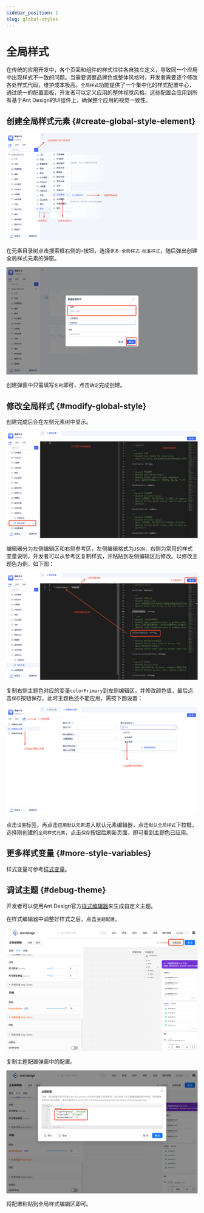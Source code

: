 ```yaml
---
sidebar_position: 1
slug: global-styles
---
```


# 全局样式
在传统的应用开发中，各个页面和组件的样式往往各自独立定义，导致同一个应用中出现样式不一致的问题。当需要调整品牌色或整体风格时，开发者需要逐个修改各处样式代码，维护成本极高。`全局样式`功能提供了一个集中化的样式配置中心，通过统一的配置面板，开发者可以定义应用的整体视觉风格。这些配置会应用到所有基于Ant Design的UI组件上，确保整个应用的视觉一致性。

## 创建全局样式元素 {#create-global-style-element}
![创建](./img/1/create.png)

在元素目录树点击搜索框右侧的`+`按钮，选择`更多`-`全局样式`-`标准样式`，随后弹出创建全局样式元素的弹窗。

![弹窗](./img/1/popup.png)

创建弹窗中只需填写`名称`即可，点击`确定`完成创建。

## 修改全局样式 {#modify-global-style}
创建完成后会在左侧元素树中显示。

![编辑器](./img/1/editor.png)

编辑器分为左侧编辑区和右侧参考区，左侧编辑格式为`JSON`，右侧为常用的样式变量说明，开发者可以从参考区复制样式，并粘贴到左侧编辑区后修改。以修改主题色为例，如下图：

![修改](./img/1/modify.png)

复制右侧主题色对应的变量`colorPrimary`到左侧编辑区，并修改颜色值，最后点击`保存`按钮保存。此时主题色还不能应用，需按下图设置：

![使用](./img/1/usage.png)

点击`设置`标签，再点击`应用默认元素`进入默认元素编辑器，点击`默认全局样式`下拉框，选择刚创建的`全局样式元素`，点击`保存`按钮后刷新页面，即可看到主题色已应用。

## 更多样式变量 {#more-style-variables}
样式变量可参考[样式变量](https://ant.design/docs/react/customize-theme-cn#seedtoken)。

## 调试主题 {#debug-theme}
开发者可以使用Ant Design官方[样式编辑器](https://ant.design/theme-editor-cn)来生成自定义主题。

在样式编辑器中调整好样式之后，点击`主题配置`。

![样式编辑器](./img/1/style-editor.png)

复制主题配置弹窗中的配置。

![编辑器配置](./img/1/editor-configuration.png)

将配置粘贴到全局样式编辑区即可。

